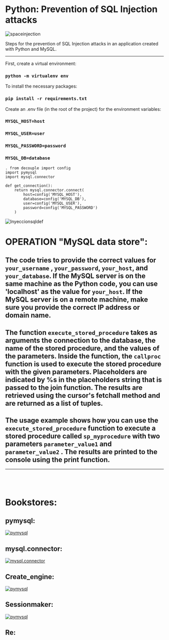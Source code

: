 # Python: Prevention of SQL Injection attacks
![spaceinjection](https://user-images.githubusercontent.com/90658763/183930258-9bf68857-712c-49fa-85ae-b468ca17e2fc.gif)

Steps for the prevention of SQL Injection attacks in an application created with Python and MySQL.

<hr/>

First, create a virtual environment:
### `python -m virtualenv env`

To install the necessary packages:
### `pip install -r requirements.txt`

Create an .env file (in the root of the project) for the environment variables:

### `MYSQL_HOST=host`
### `MYSQL_USER=user`
### `MYSQL_PASSWORD=password`
### `MYSQL_DB=database`

```console
. from decouple import config
import pymysql
import mysql.connector

def get_connection():
    return mysql.connector.connect(
        host=config('MYSQL_HOST'),        
        database=config('MYSQL_DB'),
        user=config('MYSQL_USER'),
        password=config('MYSQL_PASSWORD')
    )
```

![Inyeccionsqldef](https://user-images.githubusercontent.com/90658763/183928503-53df4acb-6de0-486f-b41a-f8a1335374a8.png)

# OPERATION "MySQL data store":

## The code tries to provide the correct values ​​for ```your_username``` , ```your_password```, ```your_host```, and ```your_database```. If the MySQL server is on the same machine as the Python code, you can use 'localhost' as the value for ```your_host```. If the MySQL server is on a remote machine, make sure you provide the correct IP address or domain name.

## The function ```execute_stored_procedure``` takes as arguments the connection to the database, the name of the stored procedure, and the values ​​of the parameters. Inside the function, the ```callproc``` function is used to execute the stored procedure with the given parameters. Placeholders are indicated by %s in the placeholders string that is passed to the join function. The results are retrieved using the cursor's fetchall method and are returned as a list of tuples.

## The usage example shows how you can use the ```execute_stored_procedure``` function to execute a stored procedure called ```sp_myprocedure``` with two parameters ```parameter_value1``` and ```parameter_value2``` . The results are printed to the console using the print function.

<hr/>

<br/><br/>

# Bookstores:
## pymysql:
 [![pymysql ](https://user-images.githubusercontent.com/90658763/232776563-2dfbe1b5-8dd3-4cab-9446-1c2f99bb2049.png)](https://pypi.org/project/pymysql/)

## mysql.connector:
[![mysql.connector](https://user-images.githubusercontent.com/90658763/232777656-87133a22-8239-4796-91b8-ca535c452000.png)](https://www.mysql.com/products/connector/)

## Create_engine:
 [![pymysql ](https://user-images.githubusercontent.com/90658763/236939383-c72bff9e-033e-4116-be80-4c9fc6acd797.png)](https://docs.sqlalchemy.org/en/20/core/engines.html)
 
## Sessionmaker:
 [![pymysql ](https://user-images.githubusercontent.com/90658763/236940458-55217f51-b276-4f63-bd71-a1cc460cb7e4.png)](https://docs.sqlalchemy.org/en/20/orm/session_basics.html)

## Re:

